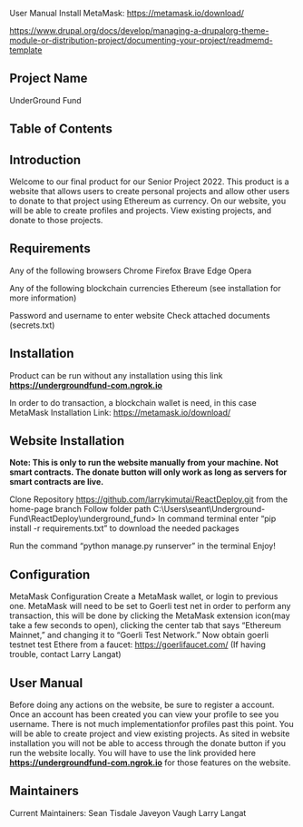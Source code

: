 User Manual
Install MetaMask: https://metamask.io/download/

https://www.drupal.org/docs/develop/managing-a-drupalorg-theme-module-or-distribution-project/documenting-your-project/readmemd-template

## Project Name

UnderGround Fund

## Table of Contents
## Introduction
Welcome to our final product for our Senior Project 2022. This product is a website that allows users to create personal projects and allow other users to donate to that project using Ethereum as currency. On our website, you will be able to create profiles and projects. View existing projects, and donate to those projects.

## Requirements

Any of the following browsers
Chrome
Firefox
Brave
Edge
Opera

Any of the following blockchain currencies
Ethereum (see installation for more information)

Password and username to enter website
Check attached documents (secrets.txt)

## Installation

Product can be run without any installation using this link **https://undergroundfund-com.ngrok.io**

In order to do transaction, a blockchain wallet is need, in this case MetaMask
Installation Link: https://metamask.io/download/


## Website Installation 
**Note: This is only to run the website manually from your machine. Not smart contracts. The donate button will only work as long as servers for smart contracts are live.**

Clone Repository https://github.com/larrykimutai/ReactDeploy.git from the home-page branch
Follow folder path C:\Users\seant\Underground-Fund\ReactDeploy\underground_fund>
In command terminal enter “pip install -r requirements.txt” to download the needed packages

Run the command “python manage.py runserver” in the terminal
Enjoy!
## Configuration
MetaMask Configuration
Create a MetaMask wallet, or login to previous one. 
MetaMask will need to be set to Goerli test net in order to perform any transaction, this will be done by clicking the MetaMask extension icon(may take a few seconds to open), clicking the center tab that says “Ethereum Mainnet,” and changing it to “Goerli Test Network.”
Now obtain goerli testnet test Ethere from a faucet: https://goerlifaucet.com/ (If having trouble, contact Larry Langat)

## User Manual
Before doing any actions on the website, be sure to register a account. Once an account has been created you can view your profile to see you username. There is not much implementationfor profiles past this point. You will be able to create project and view existing projects. As sited in website installation you will not be able to access through the donate button if you run the website locally. You will have to use the link provided here  **https://undergroundfund-com.ngrok.io** for those features on the website. 
## Maintainers
Current Maintainers:
Sean Tisdale
Javeyon Vaugh
Larry Langat
